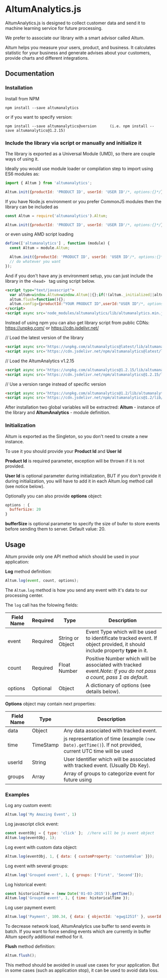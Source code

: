 # AltumAnalytics.js

AltumAnalytics.js is designed to collect customer data and send it to machine learning service for future processing.

We prefer to associate our library with a smart advisor called Altum.

Altum helps you measure your users, product, and business. It calculates statistic for your business and generate advises about your customers, provide charts and different integrations.

## Documentation

### Installation

Install from NPM

```
npm install --save altumanalytics
```

or if you want to specify version:

```
npm install --save altumanalytics@version      (i.e. npm install --save altumanalytics@1.2.15)
```

### Include the library via script or manually and initialize it

The library is exported as a Universal Module (UMD), so there are couple ways of using it.

Ideally you would use module loader or compilation step to import using ES6 modules as:

```javascript
import { Altum } from 'altumanalytics';

Altum.init({productId: 'PRODUCT ID', userId: 'USER ID'/*, options:{}*/});
```

If you have Node.js environment or you prefer CommonJS modules then the library can be included as

```javascript
const Altum = require('altumanalytics').Altum;

Altum.init({productId: 'PRODUCT ID', userId: 'USER ID'/*, options:{}*/});
```

or even using AMD script loading

```javascript
define(['altumanalytics'] , function (module) {
  const Altum = module.Altum;

  Altum.init({productId: 'PRODUCT ID', userId: 'USER ID'/*, options:{}*/});
  // do whatever you want
});
```

And if you don't have any js environment setup, you can just include the library
in the ```<head> ``` tag using script below.

```html
<script type="text/javascript">
  var altum=window.Altum=window.Altum||{};if(!(altum._initialized||altum.started)){altum.started=true;altum.log=function(){(altum.delayed=altum.delayed||[]).push([arguments,(new Date).getTime()])};
  altum.flush=function(){};
  altum.config={productId:"YOUR PRODUCT ID",userId:"USER ID"/*, options:{}*/}}
</script>
<script async src='node_modules/altumanalytics/lib/altumanalytics.min.js'></script>
```

Instead of using npm you can also get library script from public CDNs:
https://unpkg.com/
or
https://cdn.jsdelivr.net/

// Load the latest version of the library
```html
<script async src='https://unpkg.com/altumanalytics@latest/lib/altumanalytics.min.js'></script>
<script async src='https://cdn.jsdelivr.net/npm/altumanalytics@latest/lib/altumanalytics.min.js'></script>
```

// Load the AltumAnalytics v1.2.15
```html
<script async src='https://unpkg.com/altumanalytics@1.2.15/lib/altumanalytics.min.js'></script>
<script async src='https://cdn.jsdelivr.net/npm/altumanalytics@1.2.15/lib/altumanalytics.min.js'></script>
```

// Use a version range instead of specific version
```html
<script async src='https://unpkg.com/altumanalytics@1.2/lib/altumanalytics.min.js'></script>
<script async src='https://cdn.jsdelivr.net/npm/altumanalytics@1.2/lib/altumanalytics.min.js'></script>
```


After installation two global variables will be extractred:
<b>Altum</b> - instance of the library and <b>AltumAnalytics</b> - module definition.

### Initialization

Altum is exported as the Singleton, so you don't need to create a new instance.

To use it you should provide your <b>Product Id</b> and <b>User Id</b>

<b>Product Id</b> is required parameter, exception will be thrown if it is not provided.

<b>User Id</b> is optional parameter during initialization, BUT if you don't provide it during initialization, you will have to add it in each Altum.log method call (see notice below).

Optionally you can also provide <b>options</b> object:

```javascript
options : {
  bufferSize: 20
}
```

<b>bufferSize</b> is optional parameter to specify the size of bufer to store events
before sending them to server. Default value: 20.

## Usage

Altum provide only one API method which should be used in your application:

<b>Log</b> method definition:

```javascript
Altum.log(event, count, options);
```

The ```Altum.log``` method is how you send any event with it's data to our processing center.

The ```log``` call has the folowing fields:


| Field Name | Required | Type  |  Description |
|-------------------|-----------------|--------------|---------------------|
| event  |  Required |  String or Object | Event Type which will be used to identificate tracked event. If object provided, it should include property <b>type</b> in it.|
| count  |  Required |  Float Number | Positive Number which will be associated with tracked event.<i>Note: If you do not pass a count, pass 1 as default.</i>|
|options | Optional | Object | A dictionary of options (see details below). |


<b>Options</b> object may contain next properties:

| Field Name | Type  |  Description |
|-------------------|-----------------|--------------|
| data  | Object | Any data associated with tracked event. |
| time  |  TimeStamp | js representation of time (example ```(new Date).getTime()```). If not provided, current UTC time will be used|
|userId |  String | User Identifier which will be associated with tracked event. (Usually Db Key). |
|groups |  Array | Array of groups to categorize event for future using |

### Examples

Log any custom event:

```javascript
Altum.log('My Amazing Event', 1)
```

Log javascript click event:

```javascript
const eventObj = { type: 'click' };  //here will be js event object
Altum.log(eventObj, 1);
```

Log event with custom data object:

```javascript
Altum.log(eventObj, 1, { data: { customProperty: 'customValue' }});
```

Log event with several groups:

```javascript
Altum.log('Grouped event', 1, { groups: ['First', 'Second']});
```

Log historical event:

```javascript
const historicalTime = (new Date('01-03-2015')).getTime();
Altum.log('Grouped event', 1, { time: historicalTime });
```

Log user payment event:

```javascript
Altum.log('Payment', 100.34, { data: { objectId: 'egwg1251f' }, userId: '123456', groups: ['Payments'] })
```


To decrease network load, AltumAnalytics use buffer to send events in batch.
If you want to force sending events which are currently in buffer Altum specify additional method for it.

<b>Flush</b> method definition:

```javascript
Altum.flush();
```

This method should be avoided in usual use cases for your application.
But in some cases (such as application stop), it can be used to avoid data loss.
